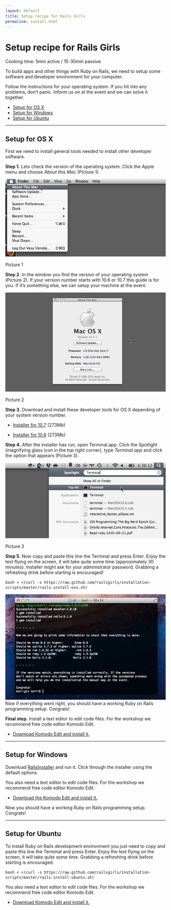 ```yaml
---
layout: default
title: Setup recipe for Rails Girls
permalink: install.html
---
```


# Setup recipe for Rails Girls
<span class="muted">Cooking time: 5min active / 15-30min passive</span>

To build apps and other things with Ruby on Rails, we need to setup some software and developer environment for your computer.

Follow the instructions for your operating system. If you hit into any problems, don&#8217;t panic. Inform us on at the event and we can solve it together.

* <a href="#setup_for_os_x">Setup for OS X</a>
* <a href="#setup_for_windows">Setup for Windows</a>
* <a href="#setup_for_ubuntu">Setup for Ubuntu</a>

<hr />

## Setup for OS X
 
First we need to install general tools needed to install other developer software.

**Step 1.** Lets check the version of the operating system. Click the Apple menu and choose *About this Mac* (Picture 1).

![Apple menu](./images/1.png "Apple menu")

Picture 1
        
 **Step 2.** In the window you find the version of your operating system (Picture 2). If your version number starts with 10.6 or 10.7 this guide is for you. If it&#8217;s something else, we can setup your machine at the event.

![About this Mac dialog](./images/2.png "About this Mac dialog")

Picture 2
 
**Step 3.** Download and install these developer tools for OS X depending of your system version number.
 
* [Installer for 10.7](https://github.com/downloads/kennethreitz/osx-gcc-installer/GCC-10.7-v2.pkg) <span class="muted">(273Mb)</span></li> 
 
* [Installer for 10.6](https://github.com/downloads/kennethreitz/osx-gcc-installer/GCC-10.6.pkg) <span class="muted">(273Mb)</span></li> 

**Step 4.** After the installer has run, open Terminal.app. Click the Spotlight (magnifying glass icon in the top right corner), type *Terminal.app* and click the option that appears (Picture 3).

![Spotlight](images/3.png "Spotlight")

Picture 3
 
**Step 5.** Now copy and paste this line the Terminal and press Enter. Enjoy the text flying on the screen, it will take quite some time (approximately 30 minutes). Installer might ask for your administrator password. Grabbing a refreshing drink before starting is encouraged!

<pre><code>bash &lt; &lt;(curl -s https://raw.github.com/railsgirls/installation-scripts/master/rails-install-osx.sh)</code></pre> 
        
 ![You've done it](images/complete.png "You've done it")
Now if everything went right, you should have a working Ruby on Rails programming setup. Congrats!
        
**Final step.** Install a text editor to edit code files. For the workshop we recommend free code editor Komodo Edit.

* [Download Komodo Edit and install it.](http://www.activestate.com/komodo-edit/downloads)

<hr />

## Setup for Windows
 
Download [RailsInstaller](http://rubyforge.org/frs/download.php/75346/railsinstaller-2.0.0.exe) and run it. Click through the installer using the default options.
 
You also need a text editor to edit code files. For the workshop we recommend free code editor Komodo Edit.

* [Download the Komodo Edit and install it.](http://www.activestate.com/komodo-edit/downloads)
 
Now you should have a working Ruby on Rails programming setup. Congrats!

<hr />

## Setup for Ubuntu

To install Ruby on Rails development environment you just need to copy and paste this line the Terminal and press Enter. Enjoy the text flying on the screen, it will take quite some time. Grabbing a refreshing drink before starting is encouraged.
 
<pre><code>bash &lt; &lt;(curl -s https://raw.github.com/railsgirls/installation-scripts/master/rails-install-ubuntu.sh)</code></pre> 

You also need a text editor to edit code files. For the workshop we recommend free code editor Komodo Edit.

* [Download Komodo Edit and install it.](http://www.activestate.com/komodo-edit/downloads)
